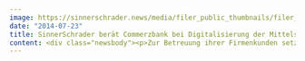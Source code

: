 ```yaml
---
image: https://sinnerschrader.news/media/filer_public_thumbnails/filer_public/e5/06/e5060c6d-ac44-4d1a-bc9d-1b6ed1df072e/varfoldersdjk8pxf42x64d8fxslz8jcc8fc0000gnttmpxt6toh__480x288_q85_crop_subsampling-2_upscale.jpg
date: "2014-07-23"
title: SinnerSchrader berät Commerzbank bei Digitalisierung der Mittelstandsbank
content: <div class="newsbody"><p>Zur Betreuung ihrer Firmenkunden setzt die Commerzbank auf den Ausbau und die Überarbeitung ihrer digitalen Touchpoints. </p><p>Dafür hat sich die größte Mittelstandsbank Deutschlands SinnerSchrader an ihre Seite geholt. Ein interdisziplinäres Team aus Beratern, Strategen, Konzeptern und Designern begleitet die Entwicklung und Umsetzung der Multikanalbank-Vision, die die Commerzbank schrittweise in den nächsten Jahren umsetzen wird. </p><p>Die Betreuung des Neukunden übernimmt das Frankfurter Büro von SinnerSchrader. </p><p><strong>Über SinnerSchrader<br/></strong>SinnerSchrader gehört zu den führenden Digitalagenturen Europas. Mit Fokus auf E-Commerce, Strategie und Kommunikation bietet SinnerSchrader die gesamte Bandbreite digitaler Agenturleistungen&#58; Konzeption, Gestaltung und Entwicklung von Web-Plattformen, Mobile Apps, Service Design, Kampagnen, Media, Analytics und Audience Management. SinnerSchrader steht für technologische Exzellenz. Mehr als 500 Mitarbeiter – davon allein rund 200 Entwickler – realisieren Marketinglösungen für Marken wie Allianz, Beck’s, comdirect bank, Commerzbank, Holy Fashion Group, REWE, simyo, Tchibo und TUI. SinnerSchrader wurde 1996 gegründet, ist seit 1999 börsennotiert und hat Büros in Hamburg, Berlin, Frankfurt am Main, München, Prag und Hannover.<br/><a href="http&#58;//sinnerschrader.com">http&#58;//sinnerschrader.com</a></p><p><strong>Über Commerzbank Mittelstandsbank<br/></strong>Die Commerzbank ist eine führende Bank in Deutschland und Polen. Auch weltweit steht sie ihren Kunden als Partner der Wirtschaft in allen Märkten zur Seite. Mit den Geschäftsbereichen Privatkunden, Mittelstandsbank, Corporates &amp; Markets und Central &amp; Eastern Europe bietet sie ihren Privat- und Firmenkunden sowie institutionellen Investoren die Bank- und Kapitalmarktdienstleistungen an, die sie brauchen. Die Commerzbank verfügt mit rund 1.200 Filialen über eines der dichtesten Filialnetze der deutschen Privatbanken und betreut insgesamt fast 15 Millionen Privat- sowie 1 Million Geschäfts- und Firmenkunden. Im Jahr 2012 erwirtschaftete sie mit durchschnittlich rund 56.000 Mitarbeitern Bruttoerträge von knapp 10 Milliarden Euro.</p><p><a class="news-backlink" href="/de/"><svg class="svg-ico svg-ico--arrow-left"><use xlink&#58;href="#arrow-down"></use></svg>Zurück zur Presse Übersicht</a></p></div>
---
```

